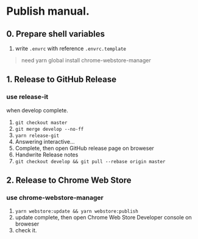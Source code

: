 # Publish manual.

## 0. Prepare shell variables

1. write `.envrc` with reference `.envrc.template`

> need yarn global install chrome-webstore-manager

## 1. Release to GitHub Release

### use release-it

when develop complete.

1. `git checkout master`
2. `git merge develop --no-ff`
3. `yarn release-git`
4. Answering interactive...
5. Complete, then open GitHub release page on broweser
6. Handwrite Release notes
7. `git checkout develop && git pull --rebase origin master`

## 2. Release to Chrome Web Store

### use chrome-webstore-manager

1. `yarn webstore:update && yarn webstore:publish`
2. update complete, then open Chrome Web Store Developer console on broweser 
3. check it.

